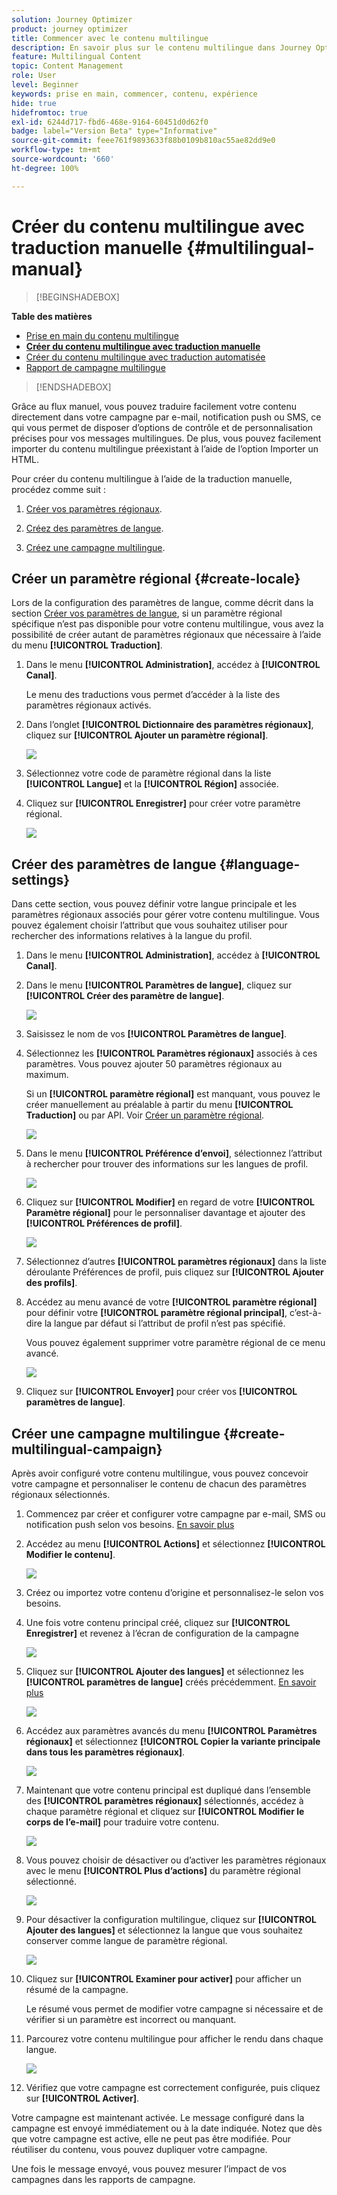 ```yaml
---
solution: Journey Optimizer
product: journey optimizer
title: Commencer avec le contenu multilingue
description: En savoir plus sur le contenu multilingue dans Journey Optimizer
feature: Multilingual Content
topic: Content Management
role: User
level: Beginner
keywords: prise en main, commencer, contenu, expérience
hide: true
hidefromtoc: true
exl-id: 6244d717-fbd6-468e-9164-60451d0d62f0
badge: label="Version Beta" type="Informative"
source-git-commit: feee761f9893633f88b0109b810ac55ae82dd9e0
workflow-type: tm+mt
source-wordcount: '660'
ht-degree: 100%

---
```


# Créer du contenu multilingue avec traduction manuelle {#multilingual-manual}

>[!BEGINSHADEBOX]

**Table des matières**

* [Prise en main du contenu multilingue](multilingual-gs.md)
* **[Créer du contenu multilingue avec traduction manuelle](multilingual-manual.md)**
* [Créer du contenu multilingue avec traduction automatisée](multilingual-automated.md)
* [Rapport de campagne multilingue](multilingual-report.md)

>[!ENDSHADEBOX]

Grâce au flux manuel, vous pouvez traduire facilement votre contenu directement dans votre campagne par e-mail, notification push ou SMS, ce qui vous permet de disposer d’options de contrôle et de personnalisation précises pour vos messages multilingues. De plus, vous pouvez facilement importer du contenu multilingue préexistant à l’aide de l’option Importer un HTML.

Pour créer du contenu multilingue à l’aide de la traduction manuelle, procédez comme suit :

1. [Créer vos paramètres régionaux](#create-locale).

1. [Créez des paramètres de langue](#create-language-settings).

1. [Créez une campagne multilingue](#create-a-multilingual-campaign).

## Créer un paramètre régional {#create-locale}

Lors de la configuration des paramètres de langue, comme décrit dans la section [Créer vos paramètres de langue](#language-settings), si un paramètre régional spécifique n’est pas disponible pour votre contenu multilingue, vous avez la possibilité de créer autant de paramètres régionaux que nécessaire à l’aide du menu **[!UICONTROL Traduction]**.

1. Dans le menu **[!UICONTROL Administration]**, accédez à **[!UICONTROL Canal]**.

   Le menu des traductions vous permet d’accéder à la liste des paramètres régionaux activés.

1. Dans l’onglet **[!UICONTROL Dictionnaire des paramètres régionaux]**, cliquez sur **[!UICONTROL Ajouter un paramètre régional]**.

   ![](assets/locale_1.png)

1. Sélectionnez votre code de paramètre régional dans la liste **[!UICONTROL Langue]** et la **[!UICONTROL Région]** associée.

1. Cliquez sur **[!UICONTROL Enregistrer]** pour créer votre paramètre régional.

   ![](assets/locale_2.png)

## Créer des paramètres de langue {#language-settings}

Dans cette section, vous pouvez définir votre langue principale et les paramètres régionaux associés pour gérer votre contenu multilingue. Vous pouvez également choisir l’attribut que vous souhaitez utiliser pour rechercher des informations relatives à la langue du profil.

1. Dans le menu **[!UICONTROL Administration]**, accédez à **[!UICONTROL Canal]**.

1. Dans le menu **[!UICONTROL Paramètres de langue]**, cliquez sur **[!UICONTROL Créer des paramètre de langue]**.

   ![](assets/multilingual-settings-1.png)

1. Saisissez le nom de vos **[!UICONTROL Paramètres de langue]**.

1. Sélectionnez les **[!UICONTROL Paramètres régionaux]** associés à ces paramètres. Vous pouvez ajouter 50 paramètres régionaux au maximum.

   Si un **[!UICONTROL paramètre régional]** est manquant, vous pouvez le créer manuellement au préalable à partir du menu **[!UICONTROL Traduction]** ou par API. Voir [Créer un paramètre régional](#create-locale).

   ![](assets/multilingual-settings-2.png)

1. Dans le menu **[!UICONTROL Préférence d’envoi]**, sélectionnez l’attribut à rechercher pour trouver des informations sur les langues de profil.

   ![](assets/multilingual-settings-3.png)

1. Cliquez sur **[!UICONTROL Modifier]** en regard de votre **[!UICONTROL Paramètre régional]** pour le personnaliser davantage et ajouter des **[!UICONTROL Préférences de profil]**.

   ![](assets/multilingual-settings-4.png)

1. Sélectionnez d’autres **[!UICONTROL paramètres régionaux]** dans la liste déroulante Préférences de profil, puis cliquez sur **[!UICONTROL Ajouter des profils]**.

1. Accédez au menu avancé de votre **[!UICONTROL paramètre régional]** pour définir votre **[!UICONTROL paramètre régional principal]**, c’est-à-dire la langue par défaut si l’attribut de profil n’est pas spécifié.

   Vous pouvez également supprimer votre paramètre régional de ce menu avancé.

   ![](assets/multilingual-settings-5.png)

1. Cliquez sur **[!UICONTROL Envoyer]** pour créer vos **[!UICONTROL paramètres de langue]**.

<!--
1. Access the **[!UICONTROL Channel surfaces]** menu and create a new channel surface or select an existing one.

1. In the **[!UICONTROL Header parameters]** section, select the **[!UICONTROL Enable multilingual]** option.

1. Select your **[!UICONTROL Locales dictionary]** and add as many as needed.
-->

## Créer une campagne multilingue {#create-multilingual-campaign}

Après avoir configuré votre contenu multilingue, vous pouvez concevoir votre campagne et personnaliser le contenu de chacun des paramètres régionaux sélectionnés.

1. Commencez par créer et configurer votre campagne par e-mail, SMS ou notification push selon vos besoins. [En savoir plus](../campaigns/create-campaign.md)

1. Accédez au menu **[!UICONTROL Actions]** et sélectionnez **[!UICONTROL Modifier le contenu]**.

   ![](assets/multilingual-campaign-1.png)

1. Créez ou importez votre contenu d’origine et personnalisez-le selon vos besoins.

1. Une fois votre contenu principal créé, cliquez sur **[!UICONTROL Enregistrer]** et revenez à l’écran de configuration de la campagne

   ![](assets/multilingual-campaign-2.png)

1. Cliquez sur **[!UICONTROL Ajouter des langues]** et sélectionnez les **[!UICONTROL paramètres de langue]** créés précédemment. [En savoir plus](#create-language-settings)

   ![](assets/multilingual-campaign-3.png)

1. Accédez aux paramètres avancés du menu **[!UICONTROL Paramètres régionaux]** et sélectionnez **[!UICONTROL Copier la variante principale dans tous les paramètres régionaux]**.

   ![](assets/multilingual-campaign-4.png)

1. Maintenant que votre contenu principal est dupliqué dans l’ensemble des **[!UICONTROL paramètres régionaux]** sélectionnés, accédez à chaque paramètre régional et cliquez sur **[!UICONTROL Modifier le corps de l’e-mail]** pour traduire votre contenu.

   ![](assets/multilingual-campaign-5.png)

1. Vous pouvez choisir de désactiver ou d’activer les paramètres régionaux avec le menu **[!UICONTROL Plus d’actions]** du paramètre régional sélectionné.

   ![](assets/multilingual-campaign-6.png)

1. Pour désactiver la configuration multilingue, cliquez sur **[!UICONTROL Ajouter des langues]** et sélectionnez la langue que vous souhaitez conserver comme langue de paramètre régional.

   ![](assets/multilingual-campaign-7.png)

1. Cliquez sur **[!UICONTROL Examiner pour activer]** pour afficher un résumé de la campagne.

   Le résumé vous permet de modifier votre campagne si nécessaire et de vérifier si un paramètre est incorrect ou manquant.

1. Parcourez votre contenu multilingue pour afficher le rendu dans chaque langue.

   ![](assets/multilingual-campaign-8.png)

1. Vérifiez que votre campagne est correctement configurée, puis cliquez sur **[!UICONTROL Activer]**.

Votre campagne est maintenant activée. Le message configuré dans la campagne est envoyé immédiatement ou à la date indiquée. Notez que dès que votre campagne est active, elle ne peut pas être modifiée. Pour réutiliser du contenu, vous pouvez dupliquer votre campagne.

Une fois le message envoyé, vous pouvez mesurer l’impact de vos campagnes dans les rapports de campagne.

<!--
# Create a multilingual journey {#create-multilingual-journey}

1. Create your journey with a Delivery and personalize your content as needed.
1. From your delivery action, click Edit content.
1. Click Add languages.

-->
